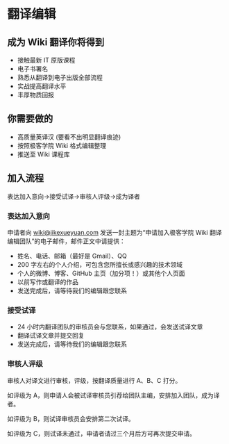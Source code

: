 # 翻译编辑

## 成为 Wiki 翻译你将得到

- 接触最新 IT 原版课程
- 电子书署名
- 熟悉从翻译到电子出版全部流程
- 实战提高翻译水平
- 丰厚物质回报

## 你需要做的

- 高质量英译汉 (要看不出明显翻译痕迹)
- 按照极客学院 Wiki 格式编辑整理 
- 推送至 Wiki 课程库   

## 加入流程

表达加入意向->接受试译->审核人评级->成为译者

### 表达加入意向

申请者向 wiki@jikexueyuan.com 发送一封主题为“申请加入极客学院 Wiki 翻译编辑团队”的电子邮件，邮件正文中请提供：

- 姓名、电话、邮箱（最好是 Gmail）、QQ
- 200 字左右的个人介绍，可包含您所擅长或感兴趣的技术领域
- 个人的微博、博客、GitHub 主页（加分项！）或其他个人页面
- 以前写作或翻译的作品
- 发送完成后，请等待我们的编辑跟您联系

### 接受试译   
   
- 24 小时内翻译团队的审核员会与您联系，如果通过，会发送试译文章
- 翻译试译文章并提交回复
- 发送完成后，请等待我们的编辑跟您联系

### 审核人评级

审核人对译文进行审核，评级，按翻译质量进行 A、B、C 打分。
   
如评级为 A，则申请人会被试译审核员引荐给团队主编，安排加入团队，成为译者。   

如评级为 B，则试译审核员会安排第二次试译。   

如评级为 C，则试译未通过，申请者请过三个月后方可再次提交申请。

